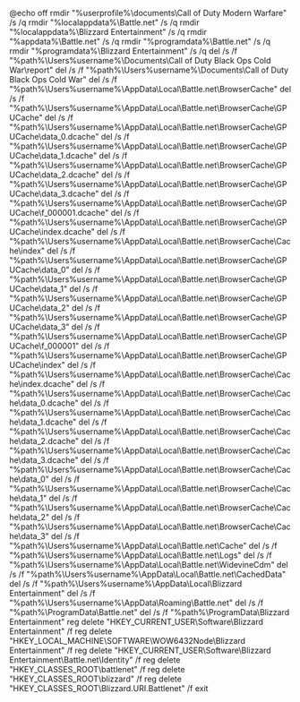 @echo off
rmdir "%userprofile%\documents\Call of Duty Modern Warfare" /s /q
rmdir "%localappdata%\Battle.net" /s /q
rmdir "%localappdata%\Blizzard Entertainment" /s /q
rmdir "%appdata%\Battle.net" /s /q
rmdir "%programdata%\Battle.net" /s /q
rmdir "%programdata%\Blizzard Entertainment" /s /q
del /s /f "%path%\Users\%username%\Documents\Call of Duty Black Ops Cold War\report"
del /s /f "%path%\Users\%username%\Documents\Call of Duty Black Ops Cold War"
del /s /f "%path%\Users\%username%\AppData\Local\Battle.net\BrowserCache"
del /s /f "%path%\Users\%username%\AppData\Local\Battle.net\BrowserCache\GPUCache"
del /s /f "%path%\Users\%username%\AppData\Local\Battle.net\BrowserCache\GPUCache\data_0.dcache"
del /s /f "%path%\Users\%username%\AppData\Local\Battle.net\BrowserCache\GPUCache\data_1.dcache"
del /s /f "%path%\Users\%username%\AppData\Local\Battle.net\BrowserCache\GPUCache\data_2.dcache"
del /s /f "%path%\Users\%username%\AppData\Local\Battle.net\BrowserCache\GPUCache\data_3.dcache"
del /s /f "%path%\Users\%username%\AppData\Local\Battle.net\BrowserCache\GPUCache\f_000001.dcache"
del /s /f "%path%\Users\%username%\AppData\Local\Battle.net\BrowserCache\GPUCache\index.dcache"
del /s /f "%path%\Users\%username%\AppData\Local\Battle.net\BrowserCache\Cache\index"
del /s /f "%path%\Users\%username%\AppData\Local\Battle.net\BrowserCache\GPUCache\data_0"
del /s /f "%path%\Users\%username%\AppData\Local\Battle.net\BrowserCache\GPUCache\data_1"
del /s /f "%path%\Users\%username%\AppData\Local\Battle.net\BrowserCache\GPUCache\data_2"
del /s /f "%path%\Users\%username%\AppData\Local\Battle.net\BrowserCache\GPUCache\data_3"
del /s /f "%path%\Users\%username%\AppData\Local\Battle.net\BrowserCache\GPUCache\f_000001"
del /s /f "%path%\Users\%username%\AppData\Local\Battle.net\BrowserCache\GPUCache\index"
del /s /f "%path%\Users\%username%\AppData\Local\Battle.net\BrowserCache\Cache\index.dcache"
del /s /f "%path%\Users\%username%\AppData\Local\Battle.net\BrowserCache\Cache\data_0.dcache"
del /s /f "%path%\Users\%username%\AppData\Local\Battle.net\BrowserCache\Cache\data_1.dcache"
del /s /f "%path%\Users\%username%\AppData\Local\Battle.net\BrowserCache\Cache\data_2.dcache"
del /s /f "%path%\Users\%username%\AppData\Local\Battle.net\BrowserCache\Cache\data_3.dcache"
del /s /f "%path%\Users\%username%\AppData\Local\Battle.net\BrowserCache\Cache\data_0"
del /s /f "%path%\Users\%username%\AppData\Local\Battle.net\BrowserCache\Cache\data_1"
del /s /f "%path%\Users\%username%\AppData\Local\Battle.net\BrowserCache\Cache\data_2"
del /s /f "%path%\Users\%username%\AppData\Local\Battle.net\BrowserCache\Cache\data_3"
del /s /f "%path%\Users\%username%\AppData\Local\Battle.net\Cache"
del /s /f "%path%\Users\%username%\AppData\Local\Battle.net\Logs"
del /s /f "%path%\Users\%username%\AppData\Local\Battle.net\WidevineCdm"
del /s /f "%path%\Users\%username%\AppData\Local\Battle.net\CachedData"
del /s /f "%path%\Users\%username%\AppData\Local\Blizzard Entertainment"
del /s /f "%path%\Users\%username%\AppData\Roaming\Battle.net"
del /s /f "%path%\ProgramData\Battle.net"
del /s /f "%path%\ProgramData\Blizzard Entertainment"
reg delete "HKEY_CURRENT_USER\Software\Blizzard Entertainment" /f
reg delete "HKEY_LOCAL_MACHINE\SOFTWARE\WOW6432Node\Blizzard Entertainment" /f
reg delete "HKEY_CURRENT_USER\Software\Blizzard Entertainment\Battle.net\Identity" /f
reg delete "HKEY_CLASSES_ROOT\battlenet" /f
reg delete "HKEY_CLASSES_ROOT\blizzard" /f
reg delete "HKEY_CLASSES_ROOT\Blizzard.URI.Battlenet" /f
exit
